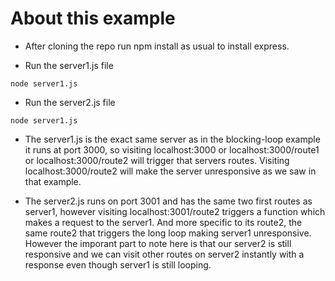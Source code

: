 # About this example

* After cloning the repo run npm install as usual to install express.

* Run the server1.js file

```
node server1.js
```

* Run the server2.js file

```
node server1.js
```

* The server1.js is the exact same server as in the blocking-loop example it runs at port 3000, so visiting localhost:3000 or localhost:3000/route1 or localhost:3000/route2 will trigger that servers routes. Visiting localhost:3000/route2 will make the server unresponsive as we saw in that example. 

* The server2.js runs on port 3001 and has the same two first routes as server1, however visiting localhost:3001/route2 triggers a function which makes a request to the server1. And more specific to its route2, the same route2 that triggers the long loop making server1 unresponsive.
However the imporant part to note here is that our server2 is still responsive and we can visit other routes on server2 instantly with a response even though server1 is still looping.
